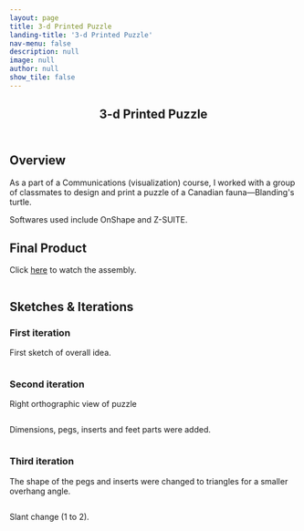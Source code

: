 ```yaml
---
layout: page
title: 3-d Printed Puzzle
landing-title: '3-d Printed Puzzle'
nav-menu: false
description: null
image: null
author: null
show_tile: false
---
```


<!-- Main -->
<div id="main" class="alt">
	
<!-- One -->
<section id="one">
	<div class="inner">
	     <header class="major">
		<h1>3-d Printed Puzzle</h1>
	     </header>

<h2>Overview</h2>
<p>As a part of a Communications (visualization) course, I worked with a group of classmates to design and print a puzzle of a Canadian fauna—Blanding's turtle.</p>
<p>Softwares used include OnShape and Z-SUITE.</p>

<h2>Final Product</h2>
<p>Click <a href="https://www.youtube.com/watch?reload=9&v=ekqtcpqzAVU&feature=youtu.be" target="_blank">here</a> to watch the assembly.</p>
<div class="box alt">
	<div class="row 50% uniform">
		<div class="4u"><span class="image fit"><img src="{% link assets/images/turtle front.png %}" alt="" /></span></div>
		<div class="4u"><span class="image fit"><img src="{% link assets/images/deconstructed turtle.png %}" alt="" /></span></div>
		<div class="4u$"><span class="image fit"><img src="{% link assets/images/turtle top.png %}" alt="" /></span></div>
	</div>
</div>

<h2>Sketches & Iterations</h2>
<h3>First iteration</h3>
<p>First sketch of overall idea.</p>
<span class="image fit"><img src="{% link assets/images/skills.jpg %}" alt="" /></span>
		
<h3>Second iteration</h3>
<p>Right orthographic view of puzzle</p>
<span class="image fit"><img src="{% link assets/images/orthographic view.png %}" alt="" /></span>
<p>Dimensions, pegs, inserts and feet parts were added.</p>
<div class="box alt">
	<div class="row 50% uniform">
		<div class="4u"><span class="image fit"><img src="{% link assets/images/dimensions added.png %}" alt="" /></span></div>
		<div class="4u"><span class="image fit"><img src="{% link assets/images/highlighted parts.png %}" alt="" /></span></div>
		<div class="4u$"><span class="image fit"><img src="{% link assets/images/with feet.png %}" alt="" /></span></div>
	</div>
</div>
		
<h3>Third iteration</h3>
<p>The shape of the pegs and inserts were changed to triangles for a smaller overhang angle.</p>
<span class="image fit"><img src="{% link assets/images/overhang change.png %}" alt="" /></span>
<p>Slant change (1 to 2).</p>
<span class="image fit"><img src="{% link assets/images/slant change.png %}" alt="" /></span>
